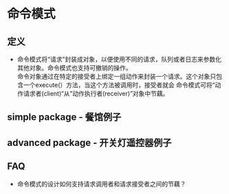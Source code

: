 # 命令模式

## 定义
- 命令模式将“请求”封装成对象，以便使用不同的请求，队列或者日志来参数化其他对象。命令模式也支持可撤销的操作。  
命令对象通过在特定的接受者上绑定一组动作来封装一个请求。这个对象只包含一个execute(）方法，当这个方法被调用时，接受者就会
命令模式可将“动作请求者(client)“从”动作执行者(receiver)”对象中节藕。

<!-- 图 -->

## simple package - 餐馆例子

## advanced package - 开关灯遥控器例子

## FAQ
- 命令模式的设计如何支持请求调用者和请求接受者之间的节藕？
	

